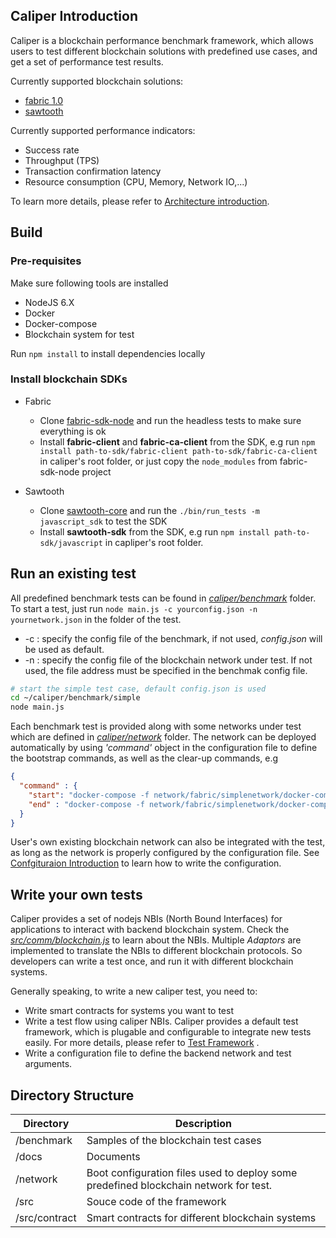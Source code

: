 ## Caliper Introduction

Caliper is a blockchain performance benchmark framework, which allows users to test different blockchain solutions with predefined use cases, and get a set of performance test results.

Currently supported blockchain solutions:
* [fabric 1.0](https://github.com/hyperledger/fabric)
* [sawtooth](https://github.com/hyperledger/sawtooth-core) 

Currently supported performance indicators:
* Success rate
* Throughput (TPS)
* Transaction confirmation latency
* Resource consumption (CPU, Memory, Network IO,...)

To learn more details, please refer to [Architecture introduction](docs/Architecture.md). 

## Build

### Pre-requisites

Make sure following tools are installed
* NodeJS 6.X
* Docker
* Docker-compose
* Blockchain system for test

Run `npm install` to install dependencies locally

### Install blockchain SDKs
* Fabric
  * Clone [fabric-sdk-node](https://github.com/hyperledger/fabric-sdk-node) and run the headless tests to make sure everything is ok
  * Install **fabric-client** and **fabric-ca-client** from the SDK, e.g run `npm install path-to-sdk/fabric-client path-to-sdk/fabric-ca-client` in caliper's root folder, or just copy the `node_modules` from fabric-sdk-node project 
  
* Sawtooth
  * Clone [sawtooth-core](https://github.com/hyperledger/sawtooth-core) and run the `./bin/run_tests -m javascript_sdk` to test the SDK
  * Install **sawtooth-sdk** from the SDK, e.g run `npm install path-to-sdk/javascript` in capliper's root folder.


## Run an existing test

All predefined benchmark tests can be found in [*caliper/benchmark*](./benchmark) folder. 
To start a test, just run `node main.js -c yourconfig.json -n yournetwork.json` in the folder of the test. 
* -c : specify the config file of the benchmark, if not used,  *config.json* will be used as default.
* -n : specify the config file of the blockchain network under test. If not used, the file address must be specified in the benchmak config file.
```bash
# start the simple test case, default config.json is used
cd ~/caliper/benchmark/simple
node main.js
```

Each benchmark test is provided along with some networks under test which are defined in [*caliper/network*](./network) folder.
The network can be deployed automatically by using *'command'* object in the configuration file to define the bootstrap commands, as well as the clear-up commands, e.g
```json
{
  "command" : {
    "start": "docker-compose -f network/fabric/simplenetwork/docker-compose.yaml up -d",
    "end" : "docker-compose -f network/fabric/simplenetwork/docker-compose.yaml down;docker rm $(docker ps -aq)"
  }
}
```

User's own existing blockchain network can also be integrated with the test, as long as the network is properly configured by the configuration file. See [Confgituraion Introduction](./docs/Architecture.md#configuration-file) to learn how to write the configuration.

## Write your own tests
Caliper provides a set of nodejs NBIs (North Bound Interfaces) for applications to interact with backend blockchain system. Check the [*src/comm/blockchain.js*](./src/comm/blockchain.js) to learn about the NBIs. Multiple *Adaptors* are implemented to translate the NBIs to different blockchain protocols. So developers can write a test once, and run it with different blockchain systems.

Generally speaking, to write a new caliper test, you need to:
* Write smart contracts for systems you want to test
* Write a test flow using caliper NBIs. Caliper provides a default test framework, which is plugable and configurable to integrate new tests easily. For more details, please refer to [Test Framework](./docs/Architecture.md#test-framework) .
* Write a configuration file to define the backend network and test arguments.

## Directory Structure
**Directory** | **Description**
------------------ | --------------
/benchmark | Samples of the blockchain test cases
/docs | Documents
/network | Boot configuration files used to deploy some predefined blockchain network for test.
/src | Souce code of the framework
/src/contract | Smart contracts for different blockchain systems
  
 

